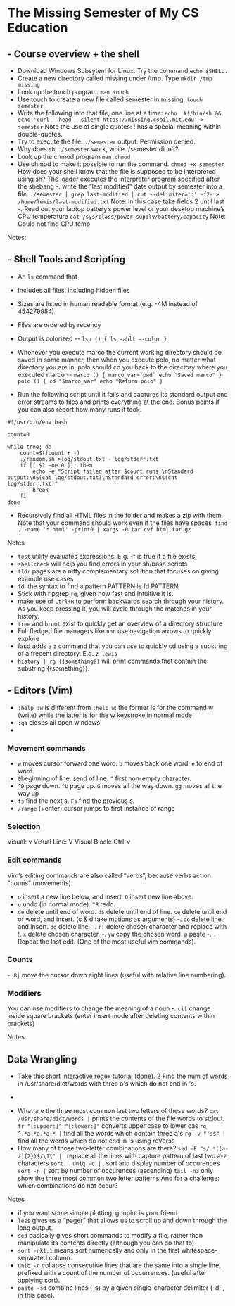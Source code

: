 # The Missing Semester of My CS Education

## - Course overview + the shell
- Download Windows Subsytem for Linux. Try the command ```echo $SHELL.```
- Create a new directory called missing under /tmp. Type ```mkdir /tmp missing```
- Look up the touch program. ```man touch```
- Use touch to create a new file called semester in missing. ```touch semester```
- Write the following into that file, one line at a time: ```echo '#!/bin/sh && echo 'curl --head --silent https://missing.csail.mit.edu' > semester``` Note the use of single quotes: ! has a special meaning within double-quotes.
- Try to execute the file. ```./semester``` output: Permission denied. 
- Why does ```sh ./semester``` work, while ./semester didn’t?
- Look up the chmod program ```man chmod```
- Use chmod to make it possible to run the command. ```chmod +x semester``` How does your shell know that the file is supposed to be interpreted using sh? The loader executes the interpreter program specified after the shebang
-. write the “last modified” date output by semester into a file. ```./semester | grep last-modified | cut --delimiter=':' -f2- > /home/lewis/last-modified.txt``` Note: in this case take fields 2 until last
-. Read out your laptop battery’s power level or your desktop machine’s CPU temperature ```cat /sys/class/power_supply/battery/capacity``` Note: Could not find CPU temp

Notes:

## - Shell Tools and Scripting
- An ```ls``` command that 
- Includes all files, including hidden files
- Sizes are listed in human readable format (e.g. -4M instead of 454279954)
- Files are ordered by recency
- Output is colorized
-- ```lsp () {
        ls -ahlt --color
}```

- Whenever you execute marco the current working directory should be saved in some manner, then when you execute polo, no matter what directory you are in, polo should cd you back to the directory where you executed marco
-- ```marco () {
        marco_var=`pwd`
        echo "Saved marco"
}
polo () {
        cd "$marco_var"
        echo "Return polo"
}```

- Run the following script until it fails and captures its standard output and error streams to files and prints everything at the end. Bonus points if you can also report how many runs it took.

```
#!/usr/bin/env bash

count=0

while true; do 
    count=$((count + -) 
    ./random.sh >log/stdout.txt - log/stderr.txt 
    if [[ $? -ne 0 ]]; then 
        echo -e "Script failed after $count runs.\nStandard output:\n$(cat log/stdout.txt)\nStandard error:\n$(cat log/stderr.txt)" 
        break 
    fi 
done
```

- Recursively find all HTML files in the folder and makes a zip with them. Note that your command should work even if the files have spaces``` find . -name '*.html' -print0 | xargs -0 tar cvf html.tar.gz```

Notes
- ```test``` utility evaluates expressions. E.g. -f is true if a file exists.
- ```shellcheck``` will help you find errors in your sh/bash scripts
- ```tldr``` pages are a nifty complementary solution that focuses on giving example use cases
- ```fd```: the syntax to find a pattern PATTERN is fd PATTERN
- Stick with ripgrep ```rg```, given how fast and intuitive it is.
- make use of ```Ctrl+R``` to perform backwards search through your history. As you keep pressing it, you will cycle through the matches in your history.
- ```tree``` and ```broot``` exist to quickly get an overview of a directory structure
- Full fledged file managers like ```nnn``` use navigation arrows to quickly explore
- fasd adds a ```z``` command that you can use to quickly cd using a substring of a frecent directory. E.g. ```z lewis```
- ```history | rg {{something}}``` will print commands that contain the substring {{something}}.

## - Editors (Vim)
- ```:help :w``` is different from ```:help w```: the former is for the command w (write) while the latter is for the w keystroke in normal mode
- ```:qa``` closes all open windows
- 
### Movement commands
- ```w``` moves cursor forward one word. ```b``` moves back one word. ```e``` to end of word
- ```0```beginning of line. ```$```end of line. ```^``` first non-empty character.
- ```^D``` page down. ```^U``` page up. ```G``` moves all the way down. ```gg``` moves all the way up
- ```fs``` find the next s. ```Fs``` find the previous s.
- ```/range``` (+enter) cursor jumps to first instance of range

### Selection
Visual: v
Visual Line: V
Visual Block: Ctrl-v

### Edit commands
Vim’s editing commands are also called “verbs”, because verbs act on "nouns" (movements).
- ```o``` insert a new line below, and insert. ```O``` insert new line above.
- ```u``` undo (in normal mode). ```^R``` redo.
- ```de``` delete until end of word. ```d$``` delete until end of line. ```ce``` delete until end of word, and insert. (c & d take motions as arguments)
-. ```cc``` delete line, and insert. ```dd``` delete line.
-. ```r!``` delete chosen character and replace with !. ```x``` delete chosen character.
-. ```yw``` copy the chosen word. ```p``` paste
-. ```.``` Repeat the last edit. (One of the most useful vim commands).

### Counts
-. ```8j``` move the cursor down eight lines (useful with relative line numbering).

### Modifiers
You can use modifiers to change the meaning of a noun
-. ```ci[``` change inside square brackets (enter insert mode after deleting contents within brackets)

Notes

## Data Wrangling

- Take this short interactive regex tutorial (done).
2 Find the num of words in /usr/share/dict/words with three a's which do not end in 's. 
- ```cat /usr/share/dict/words | rg a.*a.*a.*[^\'s]$ | wc --words
- What are the three most common last two letters of these words? 
```cat /usr/share/dict/words |``` prints the contents of the file words to stdout.
```tr "[:upper:]" "[:lower:]"``` converts upper case to lower cas
```rg ^.*a.*a.*a.* |```  find all the words which contain three a's
```rg -v "'s$" |``` find all the words which do not end in 's using reVerse
- How many of those two-letter combinations are there? 
```sed -E "s/.*([a-z]{2})$/\1\" | ``` replace all the lines with capture pattern of last two a-z characters
```sort | uniq -c | ``` sort and display number of occurences
```sort -n |``` sort by number of occurences (ascending)
```tail -n3``` only show the three most common two letter patterns
And for a challenge: which combinations do not occur?

Notes
- if you want some simple plotting, gnuplot is your friend
- ```less``` gives us a “pager” that allows us to scroll up and down through the long output.
- ```sed``` basically gives short commands to modify a file, rather than manipulate its contents directly (although you can do that to)
- ```sort -nk1,1``` means sort numerically and only in the first whitespace-separated column.
- ```uniq -c``` collapse consecutive lines that are the same into a single line, prefixed with a count of the number of occurrences. (useful after applying sort).
- ```paste -sd```  combine lines (-s) by a given single-character delimiter (-d; , in this case).

